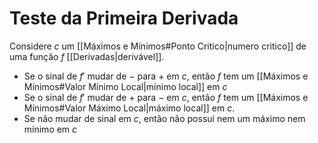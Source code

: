 # Teste da Primeira Derivada

Considere $c$ um [[Máximos e Mínimos#Ponto Critico|numero critico]] de uma função $f$ [[Derivadas|derivável]].
- Se o sinal de $f'$ mudar de $-$ para $+$ em $c$, então $f$ tem um [[Máximos e Mínimos#Valor Mínimo Local|mínimo local]] em $c$
- Se o sinal de $f'$ mudar de $+$ para $-$ em $c$, então $f$ tem um [[Máximos e Mínimos#Valor Máximo Local|máximo local]] em $c$.
- Se não mudar de sinal em $c$, então não possui nem um máximo nem mínimo em $c$